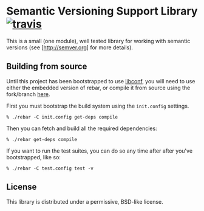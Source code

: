 # Semantic Versioning Support Library [![travis](https://secure.travis-ci.org/nebularis/semver.png)](http://travis-ci.org/nebularis/semver)

This is a small (one module), well tested library for working with semantic
versions (see [http://semver.org] for more details).

## Building from source

Until this project has been bootstrapped to use
[libconf](https://github.com/hyperthunk/libconf), you will need to use either
the embedded version of rebar, or compile it from source using the fork/branch
[here](https://github.com/hyperthunk/rebar/tree/econf).

First you must bootstrap the build system using the `init.config` settings.

    % ./rebar -C init.config get-deps compile

Then you can fetch and build all the required dependencies:

    % ./rebar get-deps compile

If you want to run the test suites, you can do so any time after after you've
bootstrapped, like so:

    % ./rebar -C test.config test -v

## License

This library is distributed under a permissive, BSD-like license.
